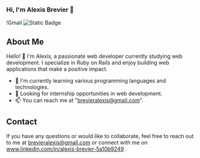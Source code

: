 ### Hi, I'm Alexis Brevier 👋
!Gmail
![Static Badge](https://img.shields.io/badge/:badgeContent?style=for-the-badge&logo=linkedin&link=https%3A%2F%2Fwww.linkedin.com%2Fin%2Falexbrv-31devweb%2F)



## About Me

Hello! 👋 I'm Alexis, a passionate web developer currently studying web development. I specialize in Ruby on Rails and enjoy building web applications that make a positive impact. 

- 🌱 I'm currently learning various programming languages and technologies.
- 💼 Looking for internship opportunities in web development.
- 📫 You can reach me at "brevieralexis@gmail.com".


## Contact

If you have any questions or would like to collaborate, feel free to reach out to me at brevieralexis@gmail.com or connect with me on www.linkedin.com/in/alexis-brevier-5a10b9249 .
